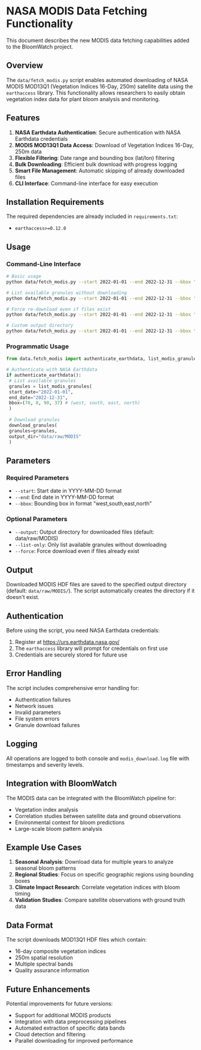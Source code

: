 # NASA MODIS Data Fetching Functionality

This document describes the new MODIS data fetching capabilities added to the BloomWatch project.

## Overview

The `data/fetch_modis.py` script enables automated downloading of NASA MODIS MOD13Q1 (Vegetation Indices 16-Day, 250m) satellite data using the `earthaccess` library. This functionality allows researchers to easily obtain vegetation index data for plant bloom analysis and monitoring.

## Features

1. **NASA Earthdata Authentication**: Secure authentication with NASA Earthdata credentials
2. **MODIS MOD13Q1 Data Access**: Download of Vegetation Indices 16-Day, 250m data
3. **Flexible Filtering**: Date range and bounding box (lat/lon) filtering
4. **Bulk Downloading**: Efficient bulk download with progress logging
5. **Smart File Management**: Automatic skipping of already downloaded files
6. **CLI Interface**: Command-line interface for easy execution

## Installation Requirements

The required dependencies are already included in `requirements.txt`:
- `earthaccess>=0.12.0`

## Usage

### Command-Line Interface

```bash
# Basic usage
python data/fetch_modis.py --start 2022-01-01 --end 2022-12-31 --bbox "70,8,90,37"

# List available granules without downloading
python data/fetch_modis.py --start 2022-01-01 --end 2022-12-31 --bbox "70,8,90,37" --list-only

# Force re-download even if files exist
python data/fetch_modis.py --start 2022-01-01 --end 2022-12-31 --bbox "70,8,90,37" --force

# Custom output directory
python data/fetch_modis.py --start 2022-01-01 --end 2022-12-31 --bbox "70,8,90,37" --output data/my_modis_data
```

### Programmatic Usage

```python
from data.fetch_modis import authenticate_earthdata, list_modis_granules, download_granules

# Authenticate with NASA Earthdata
if authenticate_earthdata():
 # List available granules
 granules = list_modis_granules(
 start_date="2022-01-01",
 end_date="2022-12-31",
 bbox=(70, 8, 90, 37) # (west, south, east, north)
 )
 
 # Download granules
 download_granules(
 granules=granules,
 output_dir="data/raw/MODIS"
 )
```

## Parameters

### Required Parameters
- `--start`: Start date in YYYY-MM-DD format
- `--end`: End date in YYYY-MM-DD format
- `--bbox`: Bounding box in format "west,south,east,north"

### Optional Parameters
- `--output`: Output directory for downloaded files (default: data/raw/MODIS)
- `--list-only`: Only list available granules without downloading
- `--force`: Force download even if files already exist

## Output

Downloaded MODIS HDF files are saved to the specified output directory (default: `data/raw/MODIS/`). The script automatically creates the directory if it doesn't exist.

## Authentication

Before using the script, you need NASA Earthdata credentials:
1. Register at https://urs.earthdata.nasa.gov/
2. The `earthaccess` library will prompt for credentials on first use
3. Credentials are securely stored for future use

## Error Handling

The script includes comprehensive error handling for:
- Authentication failures
- Network issues
- Invalid parameters
- File system errors
- Granule download failures

## Logging

All operations are logged to both console and `modis_download.log` file with timestamps and severity levels.

## Integration with BloomWatch

The MODIS data can be integrated with the BloomWatch pipeline for:
- Vegetation index analysis
- Correlation studies between satellite data and ground observations
- Environmental context for bloom predictions
- Large-scale bloom pattern analysis

## Example Use Cases

1. **Seasonal Analysis**: Download data for multiple years to analyze seasonal bloom patterns
2. **Regional Studies**: Focus on specific geographic regions using bounding boxes
3. **Climate Impact Research**: Correlate vegetation indices with bloom timing
4. **Validation Studies**: Compare satellite observations with ground truth data

## Data Format

The script downloads MOD13Q1 HDF files which contain:
- 16-day composite vegetation indices
- 250m spatial resolution
- Multiple spectral bands
- Quality assurance information

## Future Enhancements

Potential improvements for future versions:
- Support for additional MODIS products
- Integration with data preprocessing pipelines
- Automated extraction of specific data bands
- Cloud detection and filtering
- Parallel downloading for improved performance